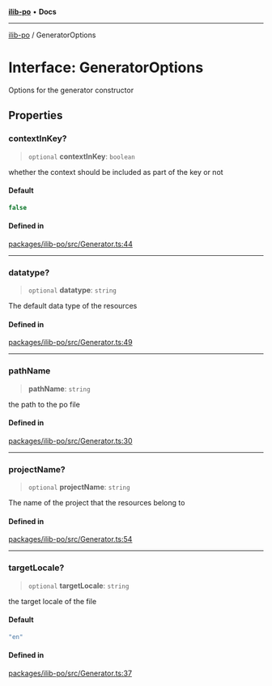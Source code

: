 [**ilib-po**](../index.md) • **Docs**

***

[ilib-po](../index.md) / GeneratorOptions

# Interface: GeneratorOptions

Options for the generator constructor

## Properties

### contextInKey?

> `optional` **contextInKey**: `boolean`

whether the context should be included as part of the key or not

#### Default

```ts
false
```

#### Defined in

[packages/ilib-po/src/Generator.ts:44](https://github.com/iLib-js/ilib-mono/blob/bbaba6e1d1be2b1d17df08b5e5a2853c275b9abd/packages/ilib-po/src/Generator.ts#L44)

***

### datatype?

> `optional` **datatype**: `string`

The default data type of the resources

#### Defined in

[packages/ilib-po/src/Generator.ts:49](https://github.com/iLib-js/ilib-mono/blob/bbaba6e1d1be2b1d17df08b5e5a2853c275b9abd/packages/ilib-po/src/Generator.ts#L49)

***

### pathName

> **pathName**: `string`

the path to the po file

#### Defined in

[packages/ilib-po/src/Generator.ts:30](https://github.com/iLib-js/ilib-mono/blob/bbaba6e1d1be2b1d17df08b5e5a2853c275b9abd/packages/ilib-po/src/Generator.ts#L30)

***

### projectName?

> `optional` **projectName**: `string`

The name of the project that the resources belong to

#### Defined in

[packages/ilib-po/src/Generator.ts:54](https://github.com/iLib-js/ilib-mono/blob/bbaba6e1d1be2b1d17df08b5e5a2853c275b9abd/packages/ilib-po/src/Generator.ts#L54)

***

### targetLocale?

> `optional` **targetLocale**: `string`

the target locale of the file

#### Default

```ts
"en"
```

#### Defined in

[packages/ilib-po/src/Generator.ts:37](https://github.com/iLib-js/ilib-mono/blob/bbaba6e1d1be2b1d17df08b5e5a2853c275b9abd/packages/ilib-po/src/Generator.ts#L37)
